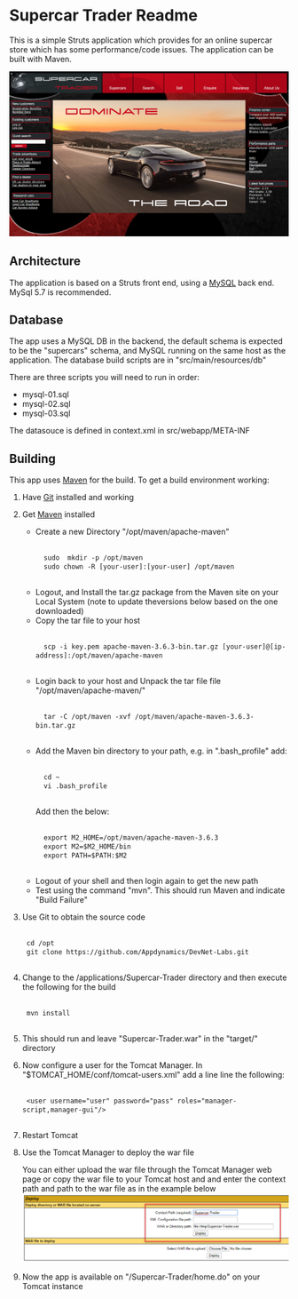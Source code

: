 # Supercar Trader Readme

This is a simple Struts application which provides for an online supercar store which has some performance/code issues. The application can be built with Maven.

![image](doc-images/supercars-home.png)

## Architecture

The application is based on a Struts front end, using a [MySQL](https://www.mysql.com) back end.  MySql 5.7 is recommended.


## Database

The app uses a MySQL DB in the backend, the default schema is expected to be the "supercars" schema, and MySQL running on the same host as the application. The database build scripts are in "src/main/resources/db"

There are three scripts you will need to run in order:

- mysql-01.sql
- mysql-02.sql
- mysql-03.sql

The datasouce is defined in context.xml in src/webapp/META-INF

## Building

This app uses [Maven](https://maven.apache.org) for the build. To get a build environment working:

1. Have [Git](https://git-scm.com) installed and working
1. Get [Maven](https://maven.apache.org) installed
	- Create a new Directory "/opt/maven/apache-maven"
		<pre><code>
 		sudo  mkdir -p /opt/maven
		sudo chown -R [your-user]:[your-user] /opt/maven
 		</code></pre>
	- Logout, and Install the tar.gz package from the Maven site on your Local System (note to update theversions below based on the  one downloaded)
	- Copy the tar file  to your host
		<pre><code>
 		scp -i key.pem apache-maven-3.6.3-bin.tar.gz [your-user]@[ip-address]:/opt/maven/apache-maven
 		</code></pre>
	- Login back to your host and Unpack the tar file file "/opt/maven/apache-maven/"
		<pre><code>
 		tar -C /opt/maven -xvf /opt/maven/apache-maven-3.6.3-bin.tar.gz
 		</code></pre>
	- Add the Maven bin directory to your path, e.g. in ".bash_profile" add:
		<pre><code>
 		cd ~
		vi .bash_profile 
		</code></pre>
		Add then the below:
		<pre><code>
		export M2_HOME=/opt/maven/apache-maven-3.6.3
 		export M2=$M2_HOME/bin
 		export PATH=$PATH:$M2
 		</code></pre>
	- Logout of your shell and then login  again to get the new path
	- Test using the command "mvn". This should run Maven and indicate "Build Failure"
1. Use Git to obtain the source code
	<pre><code>
	cd /opt
 	git clone https://github.com/Appdynamics/DevNet-Labs.git
 	</code></pre>
1. Change to the /applications/Supercar-Trader directory and then execute the following for the build
	<pre><code>
	mvn install
	</code></pre>
1. This should run and leave "Supercar-Trader.war" in the "target/" directory


1. Now configure a user for the Tomcat Manager. In "$TOMCAT_HOME/conf/tomcat-users.xml" add a line line the following:
	<pre><code>
 	&lt;user username="user" password="pass" roles="manager-script,manager-gui"/&gt;
	</code></pre>
1. Restart Tomcat
1. Use the Tomcat Manager to deploy the war file
   
   You can either upload the war file through the Tomcat Manager web page or copy the war file to your Tomcat host and and enter the context path and path to the war file as in the example below
   ![image](doc-images/tomcat-war-deployment.png)
    
1. Now the app is available on "/Supercar-Trader/home.do" on your Tomcat instance
	
